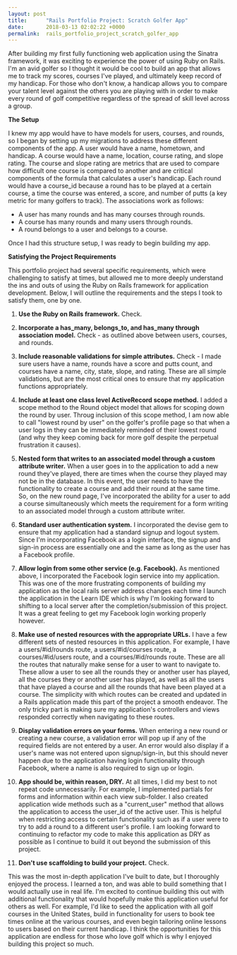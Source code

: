```yaml
---
layout: post
title:      "Rails Portfolio Project: Scratch Golfer App"
date:       2018-03-13 02:02:22 +0000
permalink:  rails_portfolio_project_scratch_golfer_app
---
```



After building my first fully functioning web application using the Sinatra framework, it was exciting to experience the power of using Ruby on Rails. I'm an avid golfer so I thought it would be cool to build an app that allows me to track my scores, courses I've played, and ultimately keep record of my handicap. For those who don't know, a handicap allows you to compare your talent level against the others you are playing with in order to make every round of golf competitive regardless of the spread of skill level across a group. 

**The Setup**

I knew my app would have to have models for users, courses, and rounds, so I began by setting up my migrations to address these different components of the app. A user would have a name, hometown, and handicap. A course would have a name, location, course rating, and slope rating. The course and slope rating are metrics that are used to compare how difficult one course is compared to another and are critical components of the formula that calculates a user's handicap. Each round would have a course_id because a round has to be played at a certain course, a time the course was entered, a score, and number of putts (a key metric for many golfers to track). The associations work as follows:

 - A user has many rounds and has many courses through rounds.
 - A course has many rounds and many users through rounds.
 - A round belongs to a user and belongs to a course.

Once I had this structure setup, I was ready to begin building my app.

**Satisfying the Project Requirements**

This portfolio project had several specific requirements, which were challenging to satisfy at times, but allowed me to more deeply understand the ins and outs of using the Ruby on Rails framework for application development. Below, I will outline the requirements and the steps I took to satisfy them, one by one.

1. **Use the Ruby on Rails framework.** Check.

2. **Incorporate a has_many, belongs_to, and has_many through association model.** Check - as outlined above between users, courses, and rounds.

3. **Include reasonable validations for simple attributes.**  Check - I made sure users have a name, rounds have a score and putts count, and courses have a name, city, state, slope, and rating. These are all simple validations, but are the most critical ones to ensure that my application functions appropriately.

4. **Include at least one class level ActiveRecord scope method.**  I added a scope method to the Round object model that allows for scoping down the round by user. Throug inclusion of this scope method, I am now able to call "lowest round by user" on the golfer's profile page so that when a user logs in they can be immediately reminded of their lowest round (and why they keep coming back for more golf despite the perpetual frustration it causes).

5. **Nested form that writes to an associated model through a custom attribute writer.** When a user goes in to the application to add a new round they've played, there are times when the course they played may not be in the database. In this event, the user needs to have the functionality to create a course and add their round at the same time. So, on the new round page, I've incorporated the ability for a user to add a course simultaneously which meets the requirement for a form writing to an associated model through a custom attribute writer.

6. **Standard user authentication system.** I incorporated the devise gem to ensure that my application had a standard signup and logout system. Since I'm incorporating Facebook as a login interface, the signup and sign-in process are essentially one and the same as long as the user has a Facebook profile.

7. **Allow login from some other service (e.g. Facebook).** As mentioned above, I incorporated the Facebook login service into my application. This was one of the more frustrating components of building my application as the local rails server address changes each time I launch the application in the Learn IDE which is why I'm looking forward to shifting to a local server after the completion/submission of this project. It was a great feeling to get my Facebook login working properly however.

8. **Make use of nested resources with the appropriate URLs.** I have a few different sets of nested resources in this application. For example, I have a users/#id/rounds route, a users/#id/courses route, a courses/#id/users route, and a courses/#id/rounds route. These are all the routes that naturally make sense for a user to want to navigate to. These allow a user to see all the rounds they or another user has played, all the courses they or another user has played, as well as all the users that have played a course and all the rounds that have been played at a course. The simplicity with which routes can be created and updated in a Rails application made this part of the project a smooth endeavor. The only tricky part is making sure my application's controllers and views responded correctly when navigating to these routes.

9. **Display validation errors on your forms.** When entering a new round or creating a new course, a validation error will pop up if any of the required fields are not entered by a user. An error would also display if a user's name was not entered upon signup/sign-in, but this should never happen due to the application having login functionality through Facebook, where a name is also required to sign up or login.

10. **App should be, within reason, DRY.**  At all times, I did my best to not repeat code unnecessarily. For example, I implemented partials for forms and information within each view sub-folder. I also created application wide methods such as a "current_user" method that allows the application to access the user_id of the active user. This is helpful when restricting access to certain functionality such as if a user were to try to add a round to a different user's profile. I am looking forward to continuing to refactor my code to make this application as DRY as possible as I continue to build it out beyond the submission of this project.

11. **Don't use scaffolding to build your project.** Check.

This was the most in-depth application I've built to date, but I thoroughly enjoyed the process. I learned a ton, and was able to build something that I would actually use in real life. I'm excited to continue building this out with additional functionality that would hopefully make this application useful for others as well. For example, I'd like to seed the application with all golf courses in the United States, build in functionality for users to book tee times online at the various courses, and even begin tailoring online lessons to users based on their current handicap. I think the opportunities for this application are endless for those who love golf which is why I enjoyed building this project so much.
